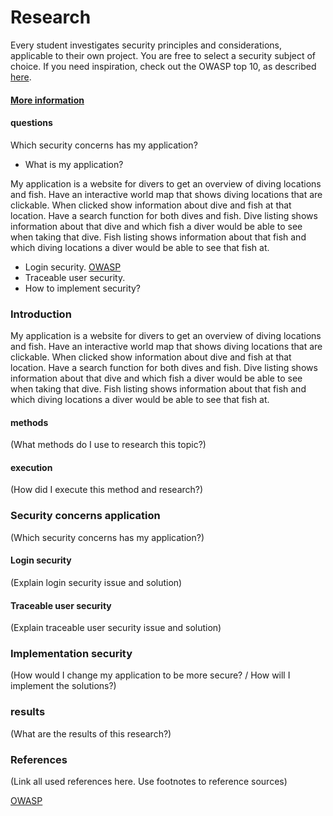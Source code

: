 # Research
Every student investigates security principles and considerations, applicable to their own project. 
You are free to select a security subject of choice. 
If you need inspiration, check out the OWASP top 10, as described [here](https://fhict.instructure.com/courses/12992/pages/secure-web-development?module_item_id=911584).
#### [More information](https://fhict.instructure.com/courses/12992/pages/research-reports-bachelor-students-only?module_item_id=911565)

#### questions
Which security concerns has my application?
- What is my application?

My application is a website for divers to get an overview of diving locations and fish. Have an interactive world map that shows diving locations that are clickable. When clicked show information about dive and fish at that location. Have a search function for both dives and fish. Dive listing shows information about that dive and which fish a diver would be able to see when taking that dive. Fish listing shows information about that fish and which diving locations a diver would be able to see that fish at.
- Login security. [OWASP](https://owasp.org/Top10/A07_2021-Identification_and_Authentication_Failures/)
- Traceable user security.
- How to implement security?

### Introduction
My application is a website for divers to get an overview of diving locations and fish. Have an interactive world map that shows diving locations that are clickable. When clicked show information about dive and fish at that location. Have a search function for both dives and fish. Dive listing shows information about that dive and which fish a diver would be able to see when taking that dive. Fish listing shows information about that fish and which diving locations a diver would be able to see that fish at.

#### methods
(What methods do I use to research this topic?)

#### execution
(How did I execute this method and research?)
### Security concerns application
(Which security concerns has my application?)

#### Login security
(Explain login security issue and solution)

#### Traceable user security
(Explain traceable user security issue and solution)

### Implementation security
(How would I change my application to be more secure? / How will I implement the solutions?)

### results
(What are the results of this research?)

### References
(Link all used references here. Use footnotes to reference sources)

[OWASP](https://owasp.org/Top10/A07_2021-Identification_and_Authentication_Failures/)
